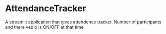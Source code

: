# AttendanceTracker
A streamlit application that gives attendence tracker. Number of participants and there vedio is ON/OFF at that time
